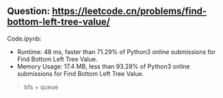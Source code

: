 ## Question: https://leetcode.cn/problems/find-bottom-left-tree-value/

Code.ipynb:
* Runtime: 48 ms, faster than 71.29% of Python3 online submissions for Find Bottom Left Tree Value.
* Memory Usage: 17.4 MB, less than 93.28% of Python3 online submissions for Find Bottom Left Tree Value.
> bfs + queue

